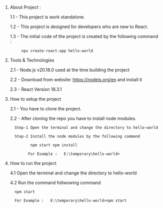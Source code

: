 
1) About Project :

      1.1 - This project is work standalone.
   
      1.2 - This project is designed for developers who are new to React.
   
      1.3 - The initial code of the project is created by the following command :

            npx create-react-app hello-world 


2) Tools & Technologies

   2.1 -  Node.js v20.18.0 used at the time building the project

   2.2 -  Download from website: https://nodejs.org/en and install it

   2.3 -  React Version 18.3.1

           
   

3) How to setup the project

    2.1 - You have to clone the project.

    2.2 - After cloning the repo you have to install node modules.

         Step-1 Open the terminal and change the directory to hello-world

         Step-2 Install the node modules by the following command

                npm start npm install

               For Example :   E:\temporary\hello-world> 



4) How to run the project

   4.1 Open the terminal and change the directory to hello-world

   4.2 Run the command follwowing command

         npm start

         For Example :   E:\temporary\hello-world>npm start 
   

